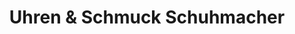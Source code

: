 ---
title: "Uhren & Schmuck Schuhmacher"
url: /preetz/uhren-und-schmuck-schuhmacher/
shop: Schmuck
---